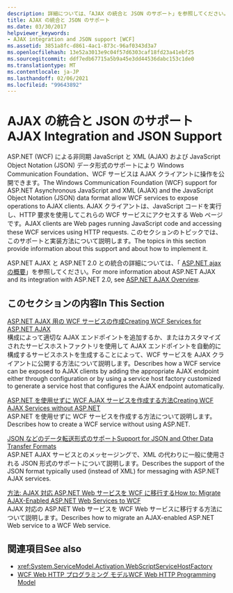 ```yaml
---
description: 詳細については、「AJAX の統合と JSON のサポート」を参照してください。
title: AJAX の統合と JSON のサポート
ms.date: 03/30/2017
helpviewer_keywords:
- AJAX integration and JSON support [WCF]
ms.assetid: 3851a8fc-d861-4ac1-873c-96af0343d3a7
ms.openlocfilehash: 13e52a3013e9c04f57d6303caf18fd23a41ebf25
ms.sourcegitcommit: ddf7edb67715a5b9a45e3dd44536dabc153c1de0
ms.translationtype: MT
ms.contentlocale: ja-JP
ms.lasthandoff: 02/06/2021
ms.locfileid: "99643892"
---
```

# <a name="ajax-integration-and-json-support"></a><span data-ttu-id="a6cf0-103">AJAX の統合と JSON のサポート</span><span class="sxs-lookup"><span data-stu-id="a6cf0-103">AJAX Integration and JSON Support</span></span>

<span data-ttu-id="a6cf0-104">ASP.NET (WCF) による非同期 JavaScript と XML (AJAX) および JavaScript Object Notation (JSON) データ形式のサポートにより Windows Communication Foundation、WCF サービスは AJAX クライアントに操作を公開できます。</span><span class="sxs-lookup"><span data-stu-id="a6cf0-104">The Windows Communication Foundation (WCF) support for ASP.NET Asynchronous JavaScript and XML (AJAX) and the JavaScript Object Notation (JSON) data format allow WCF services to expose operations to AJAX clients.</span></span> <span data-ttu-id="a6cf0-105">AJAX クライアントは、JavaScript コードを実行し、HTTP 要求を使用してこれらの WCF サービスにアクセスする Web ページです。</span><span class="sxs-lookup"><span data-stu-id="a6cf0-105">AJAX clients are Web pages running JavaScript code and accessing these WCF services using HTTP requests.</span></span> <span data-ttu-id="a6cf0-106">このセクションのトピックでは、このサポートと実装方法について説明します。</span><span class="sxs-lookup"><span data-stu-id="a6cf0-106">The topics in this section provide information about this support and about how to implement it.</span></span>  
  
 <span data-ttu-id="a6cf0-107">ASP.NET AJAX と ASP.NET 2.0 との統合の詳細については、「 [ASP.NET ajax の概要](/previous-versions/aspnet/bb398874(v=vs.100))」を参照してください。</span><span class="sxs-lookup"><span data-stu-id="a6cf0-107">For more information about ASP.NET AJAX and its integration with ASP.NET 2.0, see [ASP.NET AJAX Overview](/previous-versions/aspnet/bb398874(v=vs.100)).</span></span>  
  
## <a name="in-this-section"></a><span data-ttu-id="a6cf0-108">このセクションの内容</span><span class="sxs-lookup"><span data-stu-id="a6cf0-108">In This Section</span></span>  

 [<span data-ttu-id="a6cf0-109">ASP.NET AJAX 用の WCF サービスの作成</span><span class="sxs-lookup"><span data-stu-id="a6cf0-109">Creating WCF Services for ASP.NET AJAX</span></span>](creating-wcf-services-for-aspnet-ajax.md)  
 <span data-ttu-id="a6cf0-110">構成によって適切な AJAX エンドポイントを追加するか、またはカスタマイズされたサービスホストファクトリを使用して AJAX エンドポイントを自動的に構成するサービスホストを生成することによって、WCF サービスを AJAX クライアントに公開する方法について説明します。</span><span class="sxs-lookup"><span data-stu-id="a6cf0-110">Describes how a WCF service can be exposed to AJAX clients by adding the appropriate AJAX endpoint either through configuration or by using a service host factory customized to generate a service host that configures the AJAX endpoint automatically.</span></span>  
  
 [<span data-ttu-id="a6cf0-111">ASP.NET を使用せずに WCF AJAX サービスを作成する方法</span><span class="sxs-lookup"><span data-stu-id="a6cf0-111">Creating WCF AJAX Services without ASP.NET</span></span>](creating-wcf-ajax-services-without-aspnet.md)  
 <span data-ttu-id="a6cf0-112">ASP.NET を使用せずに WCF サービスを作成する方法について説明します。</span><span class="sxs-lookup"><span data-stu-id="a6cf0-112">Describes how to create a WCF service without using ASP.NET.</span></span>  
  
 [<span data-ttu-id="a6cf0-113">JSON などのデータ転送形式のサポート</span><span class="sxs-lookup"><span data-stu-id="a6cf0-113">Support for JSON and Other Data Transfer Formats</span></span>](support-for-json-and-other-data-transfer-formats.md)  
 <span data-ttu-id="a6cf0-114">ASP.NET AJAX サービスとのメッセージングで、XML の代わりに一般に使用される JSON 形式のサポートについて説明します。</span><span class="sxs-lookup"><span data-stu-id="a6cf0-114">Describes the support of the JSON format typically used (instead of XML) for messaging with ASP.NET AJAX services.</span></span>  
  
 [<span data-ttu-id="a6cf0-115">方法: AJAX 対応 ASP.NET Web サービスを WCF に移行する</span><span class="sxs-lookup"><span data-stu-id="a6cf0-115">How to: Migrate AJAX-Enabled ASP.NET Web Services to WCF</span></span>](how-to-migrate-ajax-enabled-aspnet-web-services-to-wcf.md)  
 <span data-ttu-id="a6cf0-116">AJAX 対応の ASP.NET Web サービスを WCF Web サービスに移行する方法について説明します。</span><span class="sxs-lookup"><span data-stu-id="a6cf0-116">Describes how to migrate an AJAX-enabled ASP.NET Web service to a WCF Web service.</span></span>  
  
## <a name="see-also"></a><span data-ttu-id="a6cf0-117">関連項目</span><span class="sxs-lookup"><span data-stu-id="a6cf0-117">See also</span></span>

- <xref:System.ServiceModel.Activation.WebScriptServiceHostFactory>
- [<span data-ttu-id="a6cf0-118">WCF Web HTTP プログラミング モデル</span><span class="sxs-lookup"><span data-stu-id="a6cf0-118">WCF Web HTTP Programming Model</span></span>](wcf-web-http-programming-model.md)
